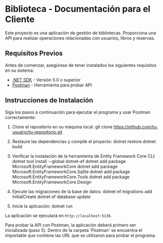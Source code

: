 # Biblioteca - Documentación para el Cliente

Este proyecto es una aplicación de gestión de bibliotecas. Proporciona una API para realizar operaciones relacionadas con usuarios, libros y reservas.

## Requisitos Previos

Antes de comenzar, asegúrese de tener instalados los siguientes requisitos en su sistema:

- [.NET SDK](https://dotnet.microsoft.com/download) - Versión 5.0 o superior
- [Postman](https://www.postman.com/downloads/) - Herramienta para probar API

## Instrucciones de Instalación

Siga los pasos a continuación para ejecutar el programa y usar Postman correctamente:

1. Clone el repositorio en su máquina local:
git clone https://github.com/tu-usuario/tu-repositorio.git

2. Restaure las dependencias y compile el proyecto:
dotnet restore
dotnet build

3. Verificar la instalación de la herramienta de Entity Framework Core CLI:
dotnet tool install --global dotnet-ef
dotnet add package Microsoft.EntityFrameworkCore
dotnet add package Microsoft.EntityFrameworkCore.Sqlite
dotnet add package Microsoft.EntityFrameworkCore.Tools
dotnet add package Microsoft.EntityFrameworkCore.Design

4. Ejecute las migraciones de la base de datos:
dotnet ef migrations add InitialCreate
dotnet ef database update

5. Inicie la aplicación:
dotnet run

La aplicación se ejecutará en `http://localhost:5136`.

Para probar la API con Postman, la aplicación deberá primero ser inicializada (paso 5).
Dentro de la carpeta 'Postman' se encuentra el importable que contiene las URL que se utilizaron para probar el programa.